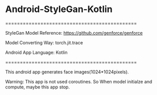 # Android-StyleGan-Kotlin

=============================================

StyleGan Model Reference: https://github.com/genforce/genforce

Model Converting Way: torch.jit.trace

Android App Language: Kotlin

=============================================

This android app generates face images(1024*1024pixels).

Warning: This app is not used coroutines. So When model initialze and compute, maybe this app stop.
